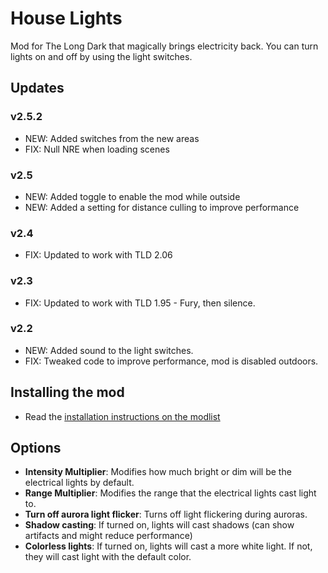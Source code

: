 # House Lights
Mod for The Long Dark that magically brings electricity back. You can turn lights on and off by using the light switches.

## Updates
### v2.5.2
* NEW: Added switches from the new areas
* FIX: Null NRE when loading scenes

### v2.5
* NEW: Added toggle to enable the mod while outside
* NEW: Added a setting for distance culling to improve performance

### v2.4
* FIX: Updated to work with TLD 2.06

### v2.3
* FIX: Updated to work with TLD 1.95 - Fury, then silence.

### v2.2
* NEW: Added sound to the light switches.
* FIX: Tweaked code to improve performance, mod is disabled outdoors.

## Installing the mod
* Read the [installation instructions on the modlist](https://xpazeman.com/tld-mod-list/install.html)

## Options
+ **Intensity Multiplier**: Modifies how much bright or dim will be the electrical lights by default.
+ **Range Multiplier**: Modifies the range that the electrical lights cast light to.
+ **Turn off aurora light flicker**: Turns off light flickering during auroras.
+ **Shadow casting**: If turned on, lights will cast shadows (can show artifacts and might reduce performance)
+ **Colorless lights**: If turned on, lights will cast a more white light. If not, they will cast light with the default color.